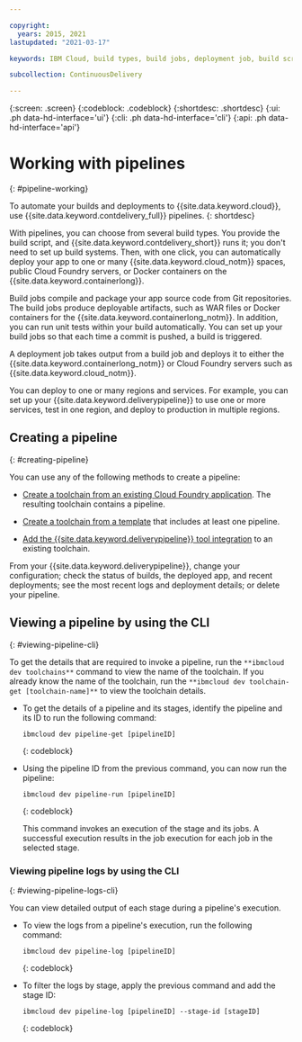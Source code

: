 ```yaml
---

copyright:
  years: 2015, 2021
lastupdated: "2021-03-17"

keywords: IBM Cloud, build types, build jobs, deployment job, build script, create pipeline, 

subcollection: ContinuousDelivery

---
```



{:screen: .screen}
{:codeblock: .codeblock}
{:shortdesc: .shortdesc}
{:ui: .ph data-hd-interface='ui'}
{:cli: .ph data-hd-interface='cli'}
{:api: .ph data-hd-interface='api'}

# Working with pipelines 
{: #pipeline-working}

To automate your builds and deployments to {{site.data.keyword.cloud}}, use {{site.data.keyword.contdelivery_full}} pipelines.
{: shortdesc}

With pipelines, you can choose from several build types. You provide the build script, and {{site.data.keyword.contdelivery_short}} runs it; you don't need to set up build systems. Then, with one click, you can automatically deploy your app to one or many {{site.data.keyword.cloud_notm}} spaces, public Cloud Foundry servers, or Docker containers on the {{site.data.keyword.containerlong}}.

Build jobs compile and package your app source code from Git repositories. The build jobs produce deployable artifacts, such as WAR files or Docker containers for the {{site.data.keyword.containerlong_notm}}. In addition, you can run unit tests within your build automatically. You can set up your build jobs so that each time a commit is pushed, a build is triggered.

A deployment job takes output from a build job and deploys it to either the {{site.data.keyword.containerlong_notm}} or Cloud Foundry servers such as {{site.data.keyword.cloud_notm}}.

You can deploy to one or many regions and services. For example, you can set up your {{site.data.keyword.deliverypipeline}} to use one or more services, test in one region, and deploy to production in multiple regions.

## Creating a pipeline
{: #creating-pipeline}

You can use any of the following methods to create a pipeline:

* [Create a toolchain from an existing Cloud Foundry application](/docs/ContinuousDelivery?topic=ContinuousDelivery-toolchains_getting_started#creating_a_toolchain_from_an_app). The resulting toolchain contains a pipeline.

* [Create a toolchain from a template](/docs/ContinuousDelivery?topic=ContinuousDelivery-toolchains_getting_started#creating_a_toolchain_from_a_template) that includes at least one pipeline.

* [Add the {{site.data.keyword.deliverypipeline}} tool integration](/docs/services/ContinuousDelivery?topic=ContinuousDelivery-deliverypipeline) to an existing toolchain.
   
From your {{site.data.keyword.deliverypipeline}}, change your configuration; check the status of builds, the deployed app, and recent deployments; see the most recent logs and deployment details; or delete your pipeline.

## Viewing a pipeline by using the CLI
{: #viewing-pipeline-cli}

To get the details that are required to invoke a pipeline, run the `**ibmcloud dev toolchains**` command to view the name of the toolchain. If you already know the name of the toolchain, run the `**ibmcloud dev toolchain-get [toolchain-name]**` to view the toolchain details. 

* To get the details of a pipeline and its stages, identify the pipeline and its ID to run the following command:

   ```text
   ibmcloud dev pipeline-get [pipelineID]
   ```
   {: codeblock}

* Using the pipeline ID from the previous command, you can now run the pipeline:

   ```text
   ibmcloud dev pipeline-run [pipelineID]
   ```
   {: codeblock}

   This command invokes an execution of the stage and its jobs. A successful execution results in the job execution for each job in the selected stage.
  
### Viewing pipeline logs by using the CLI
{: #viewing-pipeline-logs-cli}

You can view detailed output of each stage during a pipeline's execution.

* To view the logs from a pipeline's execution, run the following command:

   ```text
   ibmcloud dev pipeline-log [pipelineID]
   ```
   {: codeblock}

* To filter the logs by stage, apply the previous command and add the stage ID:

   ```text
   ibmcloud dev pipeline-log [pipelineID] --stage-id [stageID]
   ```
   {: codeblock}
